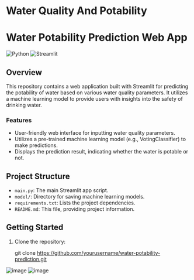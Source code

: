 # Water Quality And Potability
 
# Water Potability Prediction Web App

![Python](https://img.shields.io/badge/Python-3.7%2B-blue)
![Streamlit](https://img.shields.io/badge/Streamlit-1.5.0%2B-brightgreen)

## Overview

This repository contains a web application built with Streamlit for predicting the potability of water based on various water quality parameters. It utilizes a machine learning model to provide users with insights into the safety of drinking water.

### Features

- User-friendly web interface for inputting water quality parameters.
- Utilizes a pre-trained machine learning model (e.g., VotingClassifier) to make predictions.
- Displays the prediction result, indicating whether the water is potable or not.

## Project Structure

- `main.py`: The main Streamlit app script.
- `model/`: Directory for saving machine learning models.
- `requirements.txt`: Lists the project dependencies.
- `README.md`: This file, providing project information.

## Getting Started

1. Clone the repository:

   git clone https://github.com/yourusername/water-potability-prediction.git

![image](https://github.com/shubh1176/Water-Quality-And-Potability/assets/90206013/808d8c3b-675a-475f-a3d9-cf6886b2ddc5)
![image](https://github.com/shubh1176/Water-Quality-And-Potability/assets/90206013/8b813cfb-0aa4-44de-89ae-93cdc62c2fc1)

